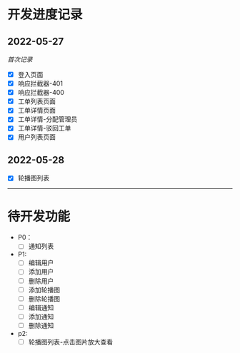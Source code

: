 # 开发进度记录

## 2022-05-27

_首次记录_

- [x] 登入页面
- [x] 响应拦截器-401
- [x] 响应拦截器-400
- [x] 工单列表页面
- [x] 工单详情页面
- [x] 工单详情-分配管理员
- [x] 工单详情-驳回工单
- [x] 用户列表页面

## 2022-05-28

- [x] 轮播图列表

---

# 待开发功能

- P0：
  - [ ] 通知列表
- P1:
  - [ ] 编辑用户
  - [ ] 添加用户
  - [ ] 删除用户
  - [ ] 添加轮播图
  - [ ] 删除轮播图
  - [ ] 编辑通知
  - [ ] 添加通知
  - [ ] 删除通知
- p2:
  - [ ] 轮播图列表-点击图片放大查看
